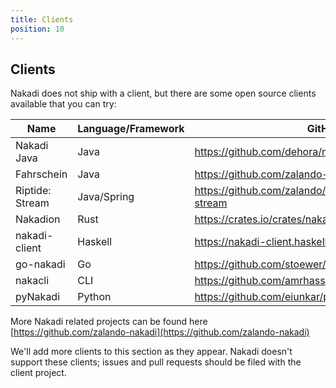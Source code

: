 ```yaml
---
title: Clients
position: 10
---
```


## Clients

Nakadi does not ship with a client, but there are some open source clients available that you can try:

| Name            | Language/Framework |  GitHub                                                         |
|-----------------|--------------------|-----------------------------------------------------------------|
| Nakadi Java     | Java               | <https://github.com/dehora/nakadi-java>                         |
| Fahrschein      | Java               | <https://github.com/zalando-nakadi/fahrschein>                  |
| Riptide: Stream | Java/Spring        | <https://github.com/zalando/riptide/tree/master/riptide-stream> |
| Nakadion        | Rust               | <https://crates.io/crates/nakadion>                             |
| nakadi-client   | Haskell            | <https://nakadi-client.haskell.silverratio.net>                 |
| go-nakadi       | Go                 | <https://github.com/stoewer/go-nakadi>                          |
| nakacli         | CLI                | <https://github.com/amrhassan/nakacli>                          |
| pyNakadi        | Python             | <https://github.com/eiunkar/pyNakadi>                           |


More Nakadi related projects can be found here [https://github.com/zalando-nakadi](https://github.com/zalando-nakadi)

We'll add more clients to this section as they appear. Nakadi doesn't support these clients; issues and pull requests should be filed with the client project.
